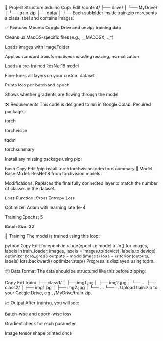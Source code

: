 📁 Project Structure
arduino
Copy
Edit
/content/
├── drive/
│   └── MyDrive/
│       └── train.zip
├── data/
│   └── <unzipped image folders>
Each subfolder inside train.zip represents a class label and contains images.

✅ Features
Mounts Google Drive and unzips training data

Cleans up MacOS-specific files (e.g., __MACOSX, ._*)

Loads images with ImageFolder

Applies standard transformations including resizing, normalization

Loads a pre-trained ResNet18 model

Fine-tunes all layers on your custom dataset

Prints loss per batch and epoch

Shows whether gradients are flowing through the model

🛠️ Requirements
This code is designed to run in Google Colab. Required packages:

torch

torchvision

tqdm

torchsummary

Install any missing package using pip:

bash
Copy
Edit
!pip install torch torchvision tqdm torchsummary
🧠 Model
Base Model: ResNet18 from torchvision.models

Modifications: Replaces the final fully connected layer to match the number of classes in the dataset.

Loss Function: Cross Entropy Loss

Optimizer: Adam with learning rate 1e-4

Training Epochs: 5

Batch Size: 32

🚀 Training
The model is trained using this loop:

python
Copy
Edit
for epoch in range(epochs):
    model.train()
    for images, labels in train_loader:
        images, labels = images.to(device), labels.to(device)
        optimizer.zero_grad()
        outputs = model(images)
        loss = criterion(outputs, labels)
        loss.backward()
        optimizer.step()
Progress is displayed using tqdm.

📦 Data Format
The data should be structured like this before zipping:

Copy
Edit
train/
├── class1/
│   ├── img1.jpg
│   ├── img2.jpg
│   └── ...
├── class2/
│   ├── img1.jpg
│   ├── img2.jpg
│   └── ...
└── ...
Upload train.zip to your Google Drive, e.g., /MyDrive/train.zip.

📈 Output
After training, you will see:

Batch-wise and epoch-wise loss

Gradient check for each parameter

Image tensor shape printed once
